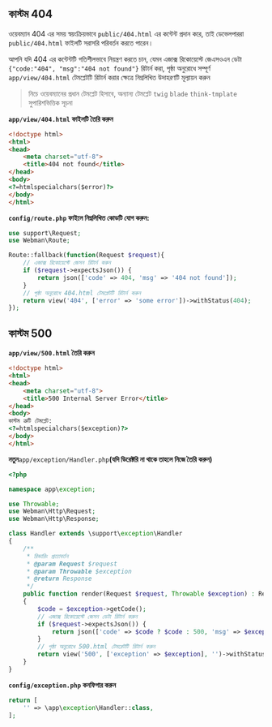 ## কাস্টম 404
ওয়েবম্যান 404 এর সময় স্বয়ংক্রিয়ভাবে `public/404.html` এর কন্টেন্ট প্রদান করে, তাই ডেভেলপাররা `public/404.html` ফাইলটি সরাসরি পরিবর্তন করতে পারেন।

আপনি যদি 404 এর কন্টেন্টটি গতিশীলভাবে নিয়ন্ত্রণ করতে চান, যেমন এজাক্স রিকোয়েস্টে জেএসওএন ডেটা `{"code:"404", "msg":"404 not found"}` রিটার্ন করা, পৃষ্ঠা অনুরোধে সম্পূর্ণ `app/view/404.html` টেমপ্লেটটি রিটার্ন করার ক্ষেত্রে নিম্নলিখিত উদাহরণটি মূল্যায়ন করুন

> নিচে ওয়েবম্যানের প্রধান টেমপ্লেট হিসাবে, অন্যান্য টেমপ্লেট `twig` `blade` `think-tmplate` সুপারিশভিত্তিক সূচনা

**`app/view/404.html` ফাইলটি তৈরি করুন**
```html
<!doctype html>
<html>
<head>
    <meta charset="utf-8">
    <title>404 not found</title>
</head>
<body>
<?=htmlspecialchars($error)?>
</body>
</html>
```

**`config/route.php` ফাইলে নিম্নলিখিত কোডটি যোগ করুন:**
```php
use support\Request;
use Webman\Route;

Route::fallback(function(Request $request){
    // এজাক্স রিকোয়েস্টে জেসন রিটার্ন করুন
    if ($request->expectsJson()) {
        return json(['code' => 404, 'msg' => '404 not found']);
    }
    // পৃষ্ঠা অনুরোধে 404.html টেমপ্লেটটি রিটার্ন করুন
    return view('404', ['error' => 'some error'])->withStatus(404);
});
```

## কাস্টম 500
**`app/view/500.html` তৈরি করুন**
```html
<!doctype html>
<html>
<head>
    <meta charset="utf-8">
    <title>500 Internal Server Error</title>
</head>
<body>
কাস্টম ত্রুটি টেমপ্লেট:
<?=htmlspecialchars($exception)?>
</body>
</html>
```

**নতুন**`app/exception/Handler.php`**(যদি ডিরেক্টরি না থাকে তাহলে নিজে তৈরি করুন)**
```php
<?php

namespace app\exception;

use Throwable;
use Webman\Http\Request;
use Webman\Http\Response;

class Handler extends \support\exception\Handler
{
    /**
     * রিন্ডারিং প্রত্যাবর্তন
     * @param Request $request
     * @param Throwable $exception
     * @return Response
     */
    public function render(Request $request, Throwable $exception) : Response
    {
        $code = $exception->getCode();
        // এজাক্স রিকোয়েস্টে জেসন ডেটা রিটার্ন করুন
        if ($request->expectsJson()) {
            return json(['code' => $code ? $code : 500, 'msg' => $exception->getMessage()]);
        }
        // পৃষ্ঠা অনুরোধে 500.html টেমপ্লেটটি রিটার্ন করুন
        return view('500', ['exception' => $exception], '')->withStatus(500);
    }
}
```

**`config/exception.php` কনফিগার করুন**
```php
return [
    '' => \app\exception\Handler::class,
];
```
